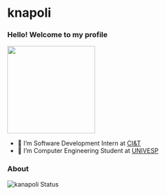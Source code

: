 # knapoli

### Hello! Welcome to my profile
<img style="margin: 0 auto" src="https://media.giphy.com/media/xT9IgG50Fb7Mi0prBC/giphy.gif" height="200">

- 👷 I’m Software Development Intern at <a target="_blank" href="https://ciandt.com/br/pt-br/home">CI&T</a>
- 👷 I’m Computer Engineering Student at <a target="_blank" href="https://univesp.br/">UNIVESP</a>



### About
![kanapoli Status](https://github-readme-stats.vercel.app/api?username=knapoli&show_icons=true)





